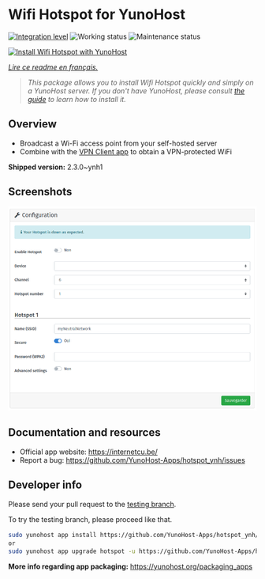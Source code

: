 <!--
N.B.: This README was automatically generated by https://github.com/YunoHost/apps/tree/master/tools/README-generator
It shall NOT be edited by hand.
-->

# Wifi Hotspot for YunoHost

[![Integration level](https://dash.yunohost.org/integration/hotspot.svg)](https://dash.yunohost.org/appci/app/hotspot) ![Working status](https://ci-apps.yunohost.org/ci/badges/hotspot.status.svg) ![Maintenance status](https://ci-apps.yunohost.org/ci/badges/hotspot.maintain.svg)

[![Install Wifi Hotspot with YunoHost](https://install-app.yunohost.org/install-with-yunohost.svg)](https://install-app.yunohost.org/?app=hotspot)

*[Lire ce readme en français.](./README_fr.md)*

> *This package allows you to install Wifi Hotspot quickly and simply on a YunoHost server.
If you don't have YunoHost, please consult [the guide](https://yunohost.org/#/install) to learn how to install it.*

## Overview

* Broadcast a Wi-Fi access point from your self-hosted server
* Combine with the [VPN Client app](https://github.com/labriqueinternet/vpnclient_ynh) to obtain a VPN-protected WiFi


**Shipped version:** 2.3.0~ynh1

## Screenshots

![Screenshot of Wifi Hotspot](./doc/screenshots/hotspot.png)

## Documentation and resources

* Official app website: <https://internetcu.be/>
* Report a bug: <https://github.com/YunoHost-Apps/hotspot_ynh/issues>

## Developer info

Please send your pull request to the [testing branch](https://github.com/YunoHost-Apps/hotspot_ynh/tree/testing).

To try the testing branch, please proceed like that.

``` bash
sudo yunohost app install https://github.com/YunoHost-Apps/hotspot_ynh/tree/testing --debug
or
sudo yunohost app upgrade hotspot -u https://github.com/YunoHost-Apps/hotspot_ynh/tree/testing --debug
```

**More info regarding app packaging:** <https://yunohost.org/packaging_apps>
